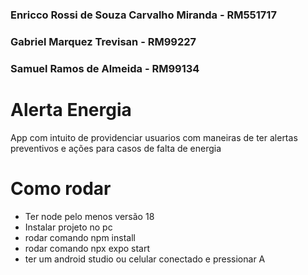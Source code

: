 ### Enricco Rossi de Souza Carvalho Miranda - RM551717
### Gabriel Marquez Trevisan - RM99227
### Samuel Ramos de Almeida - RM99134

# Alerta Energia

App com intuito de providenciar usuarios com maneiras de ter alertas preventivos e ações para casos de falta de energia

# Como rodar 

- Ter node pelo menos versão 18
- Instalar projeto no pc
- rodar comando npm install
- rodar comando npx expo start
- ter um android studio ou celular conectado e pressionar A
